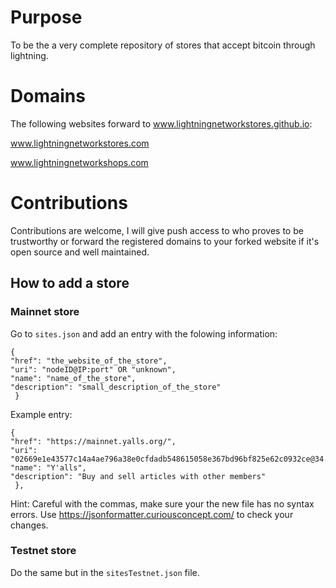 # Purpose

To be the a very complete repository of stores that accept bitcoin through lightning.

# Domains

The following websites forward to www.lightningnetworkstores.github.io:

www.lightningnetworkstores.com

www.lightningnetworkshops.com

# Contributions
Contributions are welcome, I will give push access to who proves to be trustworthy or forward the registered domains to your forked website if it's open source and well maintained.

## How to add a store

### Mainnet store
Go to ```sites.json``` and add an entry with the folowing information:

    {
    "href": "the_website_of_the_store",
    "uri": "nodeID@IP:port" OR "unknown",
    "name": "name_of_the_store",
    "description": "small_description_of_the_store"
     }
     
Example entry:

    {
    "href": "https://mainnet.yalls.org/",
    "uri": "02669e1e43577c14a4ae796a38e0cfdadb548615058e367bd96bf825e62c0932ce@34.200.241.1:9735",
    "name": "Y'alls",
    "description": "Buy and sell articles with other members"
     },
     
 Hint: Careful with the commas, make sure your the new file has no syntax errors. Use https://jsonformatter.curiousconcept.com/ to check your changes.
 
 ### Testnet store
 Do the same but in the ```sitesTestnet.json``` file.
